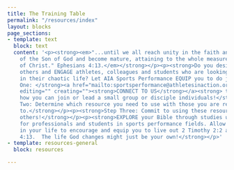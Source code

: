 ```yaml
---
title: The Training Table
permalink: "/resources/index"
layout: blocks
page_sections:
- template: text
  block: text
  content: '<p><strong><em>"...until we all reach unity in the faith and in the knowledge
    of the Son of God and become mature, attaining to the whole measure of the fullness
    of Christ." Ephesians 4:13.</em></strong></p><p><strong>Do you desire to ENCOURAGE
    others and ENGAGE athletes, colleagues and students who are looking for answers
    in their chaotic life? Let AIA Sports Performance EQUIP you to do just that.</strong></p><p><strong>Step
    One: </strong><a href="mailto:sportsperformance@athletesinaction.org" title=""
    editing="" creating=""><strong>CONNECT TO US</strong></a><strong> to find out
    how you can join or lead a small group or disciple individuals!</strong></p><p><strong>Step
    Two: Determine which resource you need to use with those you are reaching out
    to.</strong></p><p><strong>Step Three: Commit to using these resources to impact
    others!</strong></p><p><strong>EXPLORE your Bible through studies uniquely designed
    for professionals and students in sports performance fields. Allow God to work
    in your life to encourage and equip you to live out 2 Timothy 2:2 and Ephesians
    4:13.  The life God changes might just be your own!</strong></p>'
- template: resources-general
  block: resources

---
```

